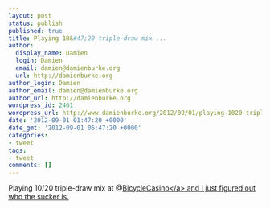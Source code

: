 ```yaml
---
layout: post
status: publish
published: true
title: Playing 10&#47;20 triple-draw mix ...
author:
  display_name: Damien
  login: Damien
  email: damien@damienburke.org
  url: http://damienburke.org
author_login: Damien
author_email: damien@damienburke.org
author_url: http://damienburke.org
wordpress_id: 2461
wordpress_url: http://www.damienburke.org/2012/09/01/playing-1020-triple-draw-mix/
date: '2012-09-01 01:47:20 +0000'
date_gmt: '2012-09-01 06:47:20 +0000'
categories:
- tweet
tags:
- tweet
comments: []
---
```

<p>Playing 10&#47;20 triple-draw mix at @<a href="http:&#47;&#47;twitter.com&#47;BicycleCasino" class="aktt_username">BicycleCasino<&#47;a> and I just figured out who the sucker is.</p>
